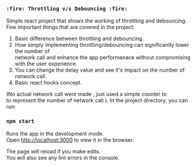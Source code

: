 ### `:fire: Throttling v/s Debouncing :fire:`

Simple react project that shows the working of throttling and debouncing.<br />
Few important things that are covered in the project:<br />
  1. Basic difference between throttling and debouncing.
  2. How simply implementing throttling/debouncing can significantly lower the number of <br />
     network call and enhance the app performanace without compromising with the user experience.
  3. You can change the delay value and see it's impact on the number of network call.
  4. Basic react hooks concept.

(No actual network call were made , just used a simple counter to <br />
    to represent the number of network call ).
In the project directory, you can run:

### `npm start`

Runs the app in the development mode.<br />
Open [http://localhost:3000](http://localhost:3000) to view it in the browser.

The page will reload if you make edits.<br />
You will also see any lint errors in the console.

